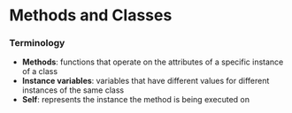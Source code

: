 # Methods and Classes

### Terminology
- __Methods__: functions that operate on the attributes of a specific instance of a class
- __Instance variables__: variables that have different values for different instances of the same class
- __Self__: represents the instance the method is being executed on
